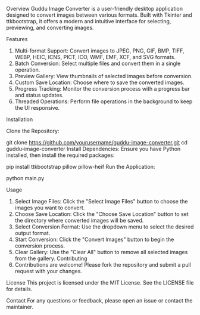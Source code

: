 Overview
Guddu Image Converter is a user-friendly desktop application designed to convert images between various formats. Built with Tkinter and ttkbootstrap, it offers a modern and intuitive interface for selecting, previewing, and converting images.

Features
1. Multi-format Support: Convert images to JPEG, PNG, GIF, BMP, TIFF, WEBP, HEIC, ICNS, PICT, ICO, WMF, EMF, XCF, and SVG formats.
2. Batch Conversion: Select multiple files and convert them in a single operation.
3. Preview Gallery: View thumbnails of selected images before conversion.
4. Custom Save Location: Choose where to save the converted images.
5. Progress Tracking: Monitor the conversion process with a progress bar and status updates.
6. Threaded Operations: Perform file operations in the background to keep the UI responsive.


Installation

Clone the Repository:

git clone https://github.com/yourusername/guddu-image-converter.git
cd guddu-image-converter
Install Dependencies:
Ensure you have Python installed, then install the required packages:

pip install ttkbootstrap pillow pillow-heif
Run the Application:

python main.py


Usage
1. Select Image Files: Click the "Select Image Files" button to choose the images you want to convert.
2. Choose Save Location: Click the "Choose Save Location" button to set the directory where converted images will be saved.
3. Select Conversion Format: Use the dropdown menu to select the desired output format.
4. Start Conversion: Click the "Convert Images" button to begin the conversion process.
5. Clear Gallery: Use the "Clear All" button to remove all selected images from the gallery.
Contributing
5. Contributions are welcome! Please fork the repository and submit a pull request with your changes.

License
This project is licensed under the MIT License. See the LICENSE file for details.

Contact
For any questions or feedback, please open an issue or contact the maintainer.
